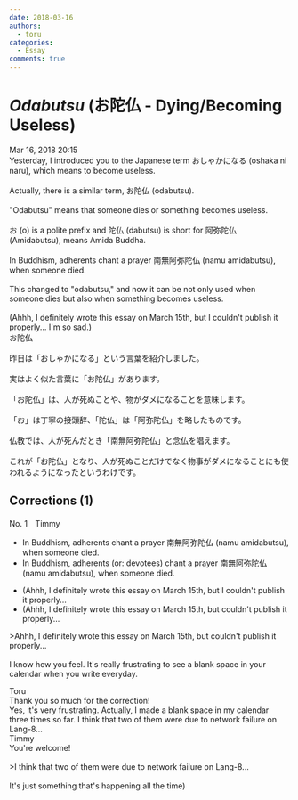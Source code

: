 ```yaml
---
date: 2018-03-16
authors:
  - toru
categories:
  - Essay
comments: true
---
```


# <strong><em>Odabutsu</strong></em> (お陀仏 - Dying/Becoming Useless)
<div class="date">Mar 16, 2018 20:15</div>
<div id="post"><div id="body_show_ori">
Yesterday, I introduced you to the Japanese term おしゃかになる (oshaka ni naru), which means to become useless.<br/><br/>Actually, there is a similar term, お陀仏 (odabutsu).<br/><br/>"Odabutsu" means that someone dies or something becomes useless.<br/><br/>お (o) is a polite prefix and 陀仏 (dabutsu) is short for 阿弥陀仏 (Amidabutsu), means Amida Buddha. <br/><br/>In Buddhism, adherents chant a prayer 南無阿弥陀仏 (namu amidabutsu), when someone died.<br/><br/>This changed to "odabutsu," and now it can be not only used when someone dies but also when something becomes useless.<br/><br/>(Ahhh, I definitely wrote this essay on March 15th, but I couldn't publish it properly... I'm so sad.)
</div></div>

<!-- more -->

<div id="post_ja"><div id="body_show_mo">
お陀仏<br/><br/>昨日は「おしゃかになる」という言葉を紹介しました。<br/><br/>実はよく似た言葉に「お陀仏」があります。<br/><br/>「お陀仏」は、人が死ぬことや、物がダメになることを意味します。<br/><br/>「お」は丁寧の接頭辞、「陀仏」は「阿弥陀仏」を略したものです。<br/><br/>仏教では、人が死んだとき「南無阿弥陀仏」と念仏を唱えます。<br/><br/>これが「お陀仏」となり、人が死ぬことだけでなく物事がダメになることにも使われるようになったというわけです。
</div></div>

## Corrections (1)
<div id="block"><div class="first_name"> No. 1　<span class="just_name">Timmy</span></div><div id="block2">
<ul class="correction_field">
<li class="incorrect">In Buddhism, adherents chant a prayer 南無阿弥陀仏 (namu amidabutsu), when someone died.</li>
<li class="corrected correct">
In Buddhism, adherents (or: <span class="f_blue">devotees</span>) chant a prayer 南無阿弥陀仏 (namu amidabutsu), when someone died.
</li>
</ul>
<ul class="correction_field">
<li class="incorrect">(Ahhh, I definitely wrote this essay on March 15th, but I couldn't publish it properly...</li>
<li class="corrected correct">
(Ahhh, I definitely wrote this essay on March 15th, but couldn't publish it properly...
</li>
</ul>
<p class="comment_small">
 &gt;Ahhh, I definitely wrote this essay on March 15th, but couldn't publish it properly...
 <br/>
 <br/>
 I know how you feel. It's really frustrating to see a blank space in your calendar when you write everyday.
</p>

</div><div class="name"><span class="just_name">Toru</span><br>
Thank you so much for the correction!<br/>Yes, it's very frustrating. Actually, I made a blank space in my calendar three times so far. I think that two of them were due to network failure on Lang-8...
</div>
<div class="name"><span class="just_name">Timmy</span><br>
You're welcome!<br/><br/>&gt;I think that two of them were due to network failure on Lang-8...<br/><br/>It's just something that's happening all the time)
</div>
</div>
